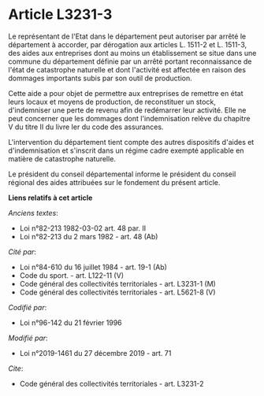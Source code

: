 # Article L3231-3

Le représentant de l'Etat dans le département peut autoriser par arrêté le département à accorder, par dérogation aux
articles L. 1511-2 et L. 1511-3, des aides aux entreprises dont au moins un établissement se situe dans une commune du
département définie par un arrêté portant reconnaissance de l'état de catastrophe naturelle et dont l'activité est affectée
en raison des dommages importants subis par son outil de production.

Cette aide a pour objet de permettre aux entreprises de remettre en état leurs locaux et moyens de production, de
reconstituer un stock, d'indemniser une perte de revenu afin de redémarrer leur activité. Elle ne peut concerner que les
dommages dont l'indemnisation relève du chapitre V du titre II du livre Ier du code des assurances.

L'intervention du département tient compte des autres dispositifs d'aides et d'indemnisation et s'inscrit dans un régime
cadre exempté applicable en matière de catastrophe naturelle.

Le président du conseil départemental informe le président du conseil régional des aides attribuées sur le fondement du
présent article.

**Liens relatifs à cet article**

_Anciens textes_:

  - Loi n°82-213 1982-03-02 art. 48 par. II
  - Loi n°82-213 du 2 mars 1982 - art. 48 (Ab)

_Cité par_:

  - Loi n°84-610 du 16 juillet 1984 - art. 19-1 (Ab)
  - Code du sport. - art. L122-11 (V)
  - Code général des collectivités territoriales - art. L3231-1 (M)
  - Code général des collectivités territoriales - art. L5621-8 (V)

_Codifié par_:

  - Loi n°96-142 du 21 février 1996

_Modifié par_:

  - Loi n°2019-1461 du 27 décembre 2019 - art. 71

_Cite_:

  - Code général des collectivités territoriales - art. L3231-2
